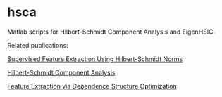 # hsca

Matlab scripts for Hilbert-Schmidt Component Analysis and EigenHSIC.

Related publications:

[Supervised Feature Extraction Using Hilbert-Schmidt Norms](http://link.springer.com/chapter/10.1007/978-3-642-04394-9_4#page-1)

[Hilbert-Schmidt Component Analysis](https://www.mii.lt/LMR/A/2016/57A02.pdf)

[Feature Extraction via Dependence Structure Optimization](http://gs.elaba.lt/object/elaba:1950533/1950533.pdf)




